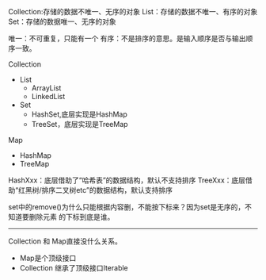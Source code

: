 Collection:存储的数据不唯一、无序的对象
List：存储的数据不唯一、有序的对象
Set：存储的数据唯一、无序的对象

唯一：不可重复，只能有一个
有序：不是排序的意思。是输入顺序是否与输出顺序一致。

Collection
 - List
    - ArrayList
    - LinkedList
 - Set
    - HashSet,底层实现是HashMap
    - TreeSet，底层实现是TreeMap

Map
- HashMap
- TreeMap

HashXxx：底层借助了“哈希表”的数据结构，默认不支持排序
TreeXxx：底层借助“红黑树/排序二叉树etc”的数据结构，默认支持排序

set中的remove()为什么只能根据内容删，不能按下标来？因为set是无序的，不知道要删除元素
的下标到底是谁。

-----
Collection 和 Map直接没什么关系。
- Map是个顶级接口
- Collection 继承了顶级接口Iterable
